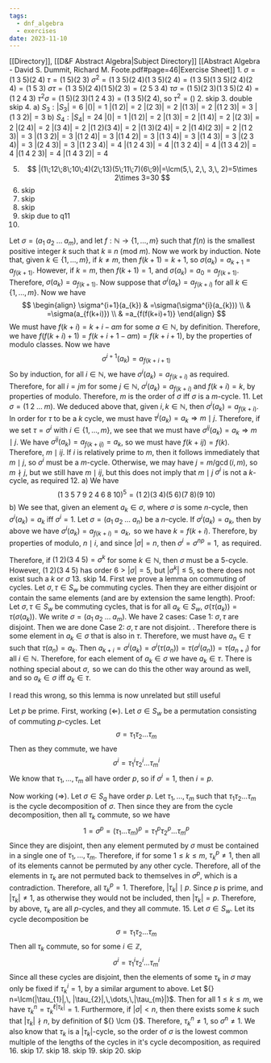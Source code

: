 ```yaml
---
tags:
  - dnf_algebra
  - exercises
date: 2023-11-10
---
```

[[Directory]], [[D&F Abstract Algebra|Subject Directory]]
[[Abstract Algebra - David S. Dummit, Richard M. Foote.pdf#page=46|Exercise Sheet]]
1. 
${}  {  \sigma=(1\;3\;5)(2\;4)  }$ 
${  {} \tau=(1\;5)(2\;3) {}  }$
${  {} \sigma^{2}=(1\; 3\; 5)(2\; 4)(1\; 3\; 5)(2\; 4)=(1\; 3\; 5)(1\; 3\; 5)(2\; 4)(2\;4)=(1\;5\;3) {}  }$
${  {} \sigma \tau=(1\;3\;5)(2\;4)(1\;5)(2\;3)=(2\;5\;3\;4) {}  }$
${  {} \tau \sigma=(1\;5)(2\;3)(1\;3\;5)(2\;4)=(1\;2\;4\;3) {}  }$
${  {} \tau^{2}\sigma=(1\;5)(2\;3)(1\;2\;4\;3)=(1\;3\;5)(2\;4) {}  }$, so $\tau^{2}=()$
2. skip
3. double skip
4. 
a) ${} S_{3}:|S_{3}|=6 {}$
${} |()|=1 {}$
${} |(1\;2)|=2 {}$
${} |(2\;3)|=2$
${} |(1\;3)|=2 {}$
${} |(1\;2\;3)|=3 {}$
$|(1\;3\;2)|=3$
b) ${} S_{4}:|S_{4}|=24 {}$
${} |()|=1 {}$
${} |(1\;2)|=2 {}$
${} |(1\;3)|=2 {}$
${} |(1\;4)|=2 {}$
${} |(2\;3)|=2 {}$
${} |(2\;4)|=2 {}$
$|(3\;4)|=2$
$|(1\;2)(3\;4)|=2$
$|(1\;3)(2\;4)|=2 {}$
$|(1\;4)(2\;3)|=2$
${} |(1\;2\;3)|=3 {}$
$|(1\;3\;2)|=3$
${} |(1\;2\;4)|=3 {}$
${} |(1\;4\;2)|=3 {}$
${} |(1\;3\;4)|=3 {}$
$|(1\;4\;3)|=3$
${} |(2\;3\;4)|=3 {}$
${} |(2\;4\;3)|=3 {}$
${} |(1\;2\;3\;4)|=4 {}$
$|(1\;2\;4\;3)|=4$
$|(1\;3\;2\;4)|=4 {}$
${} |(1\;3\;4\;2)|=4 {}$
${} |(1\;4\;2\;3)|=4 {}$
$|(1\;4\;3\;2)|=4$

5. $$
|(1\;12\;8\;10\;4)(2\;13)(5\;11\;7)(6\;9)|=\lcm(5,\, 2,\, 3,\, 2)=5\times 2\times 3=30
$$
6. skip
7. skip
8. skip
9. skip due to q11
10. 
Let ${} \sigma=(a_{1}\;a_{2}\;\dots\;a_{m})$, and let ${} f:\mathbb{N}\to{}\{ 1,\,\dots,\,m \} {}$ such that ${} f(n) {}$ is the smallest positive integer $k$ such that $k\equiv n\:(\mathrm{mod}\  m)$. Now we work by induction. Note that, given ${} k \in  \{ 1,\,\dots,\,m \} {}$, if ${} k\neq m {}$, then ${} f(k+1)=k+1 {}$, so ${} \sigma(a_{k})=a_{k+1}=a_{f(k+1)}$. However, if ${} k=m$, then ${} f(k+1)=1 {}$, and $\sigma(a_{k})=a_{0}=a_{f(k+1) }$. Therefore, ${} \sigma(a_{k})=a_{f(k+1) }$. Now suppose that ${} \sigma^{i}(a_{k})=a_{f(k+i)}$ for all ${} k \in  \{ 1,\,\dots,\,m \}$. Now we have 
$$
\begin{align}
\sigma^{i+1}(a_{k}) & =\sigma(\sigma^{i}(a_{k})) \\
 & =\sigma(a_{f(k+i)}) \\
 & =a_{f(f(k+i)+1)}
\end{align}
$$
We must have ${} f(k+i)=k+i-am {}$ for some ${} a \in \mathbb{N} {}$, by definition. Therefore, we have ${} f(f(k+i)+1)=f(k+i+1-am)=f(k+i+1)$, by the properties of modulo classes.
Now we have
$$
\sigma^{i+1}(a_{k})=a_{f(k+i+1)}
$$
So by induction, for all ${} i \in \mathbb{N} {}$, we have ${} \sigma^{i}(a_{k})=a_{f(k+i)}$ as required. 
Therefore, for all ${} i=jm$ for some ${} j \in \mathbb{N} {}$, ${} \sigma^{i}(a_{k})=a_{f(k+i)} {}$ and ${} f(k+i)=k {}$, by properties of modulo. Therefore, $m {}$ is the order of $\sigma$ iff $\sigma {}$ is a ${} m {}$-cycle. 
11. 
Let ${} \sigma=(1\;2\;\dots\;m) {}$. We deduced above that, given ${} i,\, k \in  \mathbb{N} {}$, then ${} \sigma^{i}(a_{k})=a_{f(k+i)} {}$. In order for $\tau {}$ to be a ${} k$ cycle, we must have ${} \tau^{j}(a_{k})=a_{k}\Rightarrow m\mid j {}$. Therefore, if we set ${} \tau=\sigma^{i} {}$ with ${} i \in  \{ 1,\,\dots,\,m \} {}$, we see that we must have ${} \sigma^{ij}(a_{k})=a_{k}\Rightarrow m\mid j {}$. We have ${} \sigma^{ij}(a_{k})=a_{f(k+ij)}=a_{k} {}$, so we must have ${} f(k+ij)=f(k)$. Therefore, ${} m\mid ij$. If $i {}$ is relatively prime to $m {}$, then it follows immediately that $m\mid j {}$, so ${} \sigma^{i} {}$ must be a $m {}$-cycle. Otherwise, we may have $j=m /\gcd(i,\, m)$, so $m\nmid j {}$, but we still have ${} m \mid ij$, but this does not imply that ${} m \mid j {}$ ${} \sigma^{i} {}$ is not a $k {}$-cycle, as required
12. 
a) We have $$
(1\;3\;5\;7\;9\;2\;4\;6\;8\;10)^{5}=(1\;2)(3\;4)(5\;6)(7\;8)(9\;10)
$$
b) We see that, given an element ${} a_{k}\in \sigma {}$, where ${} \sigma {}$ is some ${} n$-cycle, then ${} \sigma^{i}(a_{k})=a_{k} {}$ iff ${} \sigma^{i}=1 {}$. 
Let ${} \sigma=(a_{1}\;a_{2}\;\dots\;a_{n})$ be a $n$-cycle. If ${} \sigma^{i}(a_{k})=a_{k} {}$, then by above we have ${} \sigma^{i}(a_{k})=a_{f(k+i)}=a_{k}, {}$ so we have ${} k=f(k+i) {}$. Therefore, by properties of modulo, ${} n\mid i {}$, and since ${} |\sigma|=n {}$, then $\sigma^{i}=\sigma^{np}=1, {}$ as required.

Therefore, if ${} (1\;2)(3\;4\;5)=\sigma^{k} {}$ for some ${} k\in \mathbb{N} {}$, then ${} \sigma$ must be a $5$-cycle. However, ${} (1\;2)(3\;4\;5) {}$ has order ${} 6>|\sigma|=5 {}$, but ${} |\sigma^{k}|\leq 5 {}$, so there does not exist such a $k$ or $\sigma {}$
13. skip
14. 
First we prove a lemma on commuting of cycles. Let ${} \sigma,\, \tau \in  S_{w} {}$ be commuting cycles. Then they are either disjoint or contain the same elements (and are by extension the same length).
Proof: Let ${} \sigma,\, \tau \in S_{w} {}$ be commuting cycles, that is for all ${} a_{k} \in S_{w} {}$, ${} \sigma(\tau(a_{k}))=\tau(\sigma(a_{k})) {}$. We write ${} \sigma=(a_{1}\;a_{2}\;\dots\;a_{m}) {}$. We have 2 cases:
Case 1: ${} \sigma,\, \tau {}$ are disjoint. Then we are done
Case 2: ${} \sigma,\, \tau {}$ are not disjoint. . Therefore there is some element in ${} a_{k}\in \sigma {}$ that is also in ${} \tau {}$. Therefore, we must have ${} a_{n}\in \tau {}$ such that ${} \tau(a_{n})=a_{k} {}$. Then ${} a_{k+i}=\sigma^{i}(a_{k})=\sigma^{i}(\tau(a_{n}))=\tau(\sigma^{i}(a_{n}))=\tau(a_{n+i}) {}$ for all ${} i \in \mathbb{N}$. Therefore, for each element of $a_{k} \in \sigma {}$ we have ${} a_{k} \in  \tau {}$. There is nothing special about ${} \sigma, {}$ so we can do this the other way around as well, and so ${} a_{k} \in  \sigma {}$ iff ${} a_{k} \in  \tau {}$.

I read this wrong, so this lemma is now unrelated but still useful

Let ${} p {}$ be prime. 
First, working ${} (\Leftarrow ) {}$. Let ${} \sigma \in  S_{w}$ be a permutation consisting of commuting $p {}$-cycles. Let 
$$
\sigma=\tau_{1}\tau_{2}\dots\tau_{m}
$$
Then as they commute, we have
$$
\sigma^{i}=\tau_{1}^{i}\tau_{2}^{i}\dots\tau_{m}^{i}
$$
We know that ${} \tau_{1},\,\dots,\,\tau_{m} {}$ all have order $p {}$, so if ${} \sigma^{i}=1 {}$, then ${} i=p {}$.

Now working ${} (\Rightarrow ) {}$. Let ${} \sigma \in S_{q} {}$ have order ${} p$. Let ${} \tau_{1},\,\dots,\,\tau_{m} {}$ such that ${} \tau_{1}\tau_{2}\dots\tau _{m} {}$ is the cycle decomposition of ${} \sigma {}$. Then since they are from the cycle decomposition, then all $\tau_{k} {}$ commute, so we have
$$
1=\sigma^{p}=(\tau_{1}\dots\tau_{m})^{p}=\tau_{1}^{p}\tau_{2}^{p}\dots\tau_{m}^{p}
$$
Since they are disjoint, then any element permuted by $\sigma$ must be contained in a single one of ${} \tau_{1},\,\dots,\,\tau_{m}$. Therefore, if for some $1\leq k\leq m$, ${} \tau_{k}^{p}\neq 1 {}$, then all of its elements cannot be permuted by any other cycle. Therefore, all of the elements in ${} \tau_{k}$ are not permuted back to themselves in ${} \sigma^{p}$, which is a contradiction. Therefore, all ${} \tau_{k}^{p}=1$. Therefore, ${} |\tau_{k}| \mid p {}$. Since $p$ is prime, and ${} |\tau_{k}| \neq 1 {}$, as otherwise they would not be included, then ${} |\tau_{k}|=p {}$. Therefore, by above, ${} \tau_{k}$ are all $p$-cycles, and they all commute. 
15. 
Let ${} \sigma \in S_{w}$. Let its cycle decomposition be 
$$
\sigma=\tau_{1}\tau_{2}\dots\tau_{m}
$$
Then all ${} \tau_{k}$ commute, so for some ${} i \in \mathbb{Z} {}$, 
$$
\sigma^{i}=\tau_{1}^{i}\tau_{2}^{i}\dots\tau_{m}^{i}
$$
Since all these cycles are disjoint, then the elements of some $\tau_{k} {}$ in $\sigma$ may only be fixed if ${} \tau_{k}^{i}=1 {}$, by a similar argument to above. Let ${} n=\lcm(|\tau_{1}|,\, |\tau_{2}|,\,\dots,\,|\tau_{m}|)$. Then for all ${} 1\leq k\leq m {}$, we have ${} \tau_{k}^{n}=\tau_{k}^{\ell |\tau_{k}|}=1 {}$. Furthermore, if $|\sigma|<n$, then there exists some $k$ such that ${} |\tau_{k}| \nmid n {}$, by definition of ${} \lcm {}$. Therefore, ${} \tau^{n}_{k}\neq 1 {}$, so ${} \sigma^{n}\neq 1$. 
We also know that ${} \tau_{k}$ is a ${} |\tau _{k}|$-cycle, so the order of ${} \sigma {}$ is the lowest common multiple of the lengths of the cycles in it's cycle decomposition, as required
16. skip
17. skip
18. skip
19. skip
20. skip
